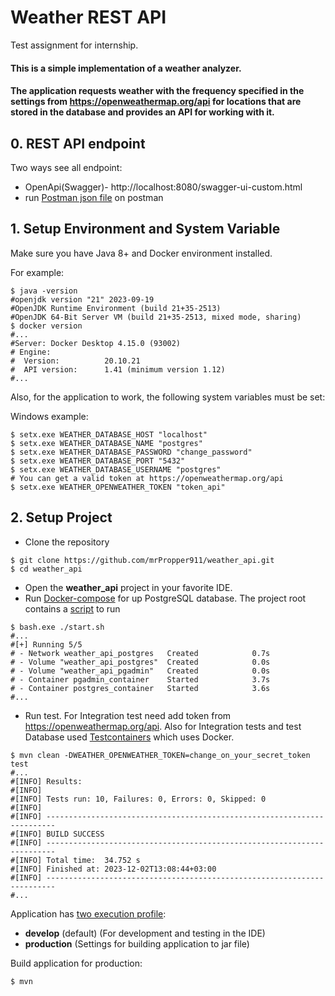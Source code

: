 # Weather REST API

Test assignment for internship. 

#### This is a simple implementation of a weather analyzer.
#### The application requests weather with the frequency specified in the settings from https://openweathermap.org/api for locations that are stored in the database and provides an API for working with it.

## 0. REST API endpoint
 
 Two ways see all endpoint:

- OpenApi(Swagger)- http://localhost:8080/swagger-ui-custom.html
- run [Postman json file](./weather_api.postman_collection.json) on postman

## 1. Setup Environment and System Variable
Make sure you have Java 8+ and Docker environment installed.

For example:

```shell
$ java -version
#openjdk version "21" 2023-09-19
#OpenJDK Runtime Environment (build 21+35-2513)
#OpenJDK 64-Bit Server VM (build 21+35-2513, mixed mode, sharing)
$ docker version
#...
#Server: Docker Desktop 4.15.0 (93002)
# Engine:
#  Version:          20.10.21
#  API version:      1.41 (minimum version 1.12)
#...
```
Also, for the application to work, the following system variables must be set:

Windows example:

```shell
$ setx.exe WEATHER_DATABASE_HOST "localhost"
$ setx.exe WEATHER_DATABASE_NAME "postgres"
$ setx.exe WEATHER_DATABASE_PASSWORD "change_password"
$ setx.exe WEATHER_DATABASE_PORT "5432"
$ setx.exe WEATHER_DATABASE_USERNAME "postgres"
# You can get a valid token at https://openweathermap.org/api
$ setx.exe WEATHER_OPENWEATHER_TOKEN "token_api"
```

## 2. Setup Project

- Clone the repository 

```shell
$ git clone https://github.com/mrPropper911/weather_api.git
$ cd weather_api
```
- Open the **weather_api** project in your favorite IDE.
- Run [Docker-compose](docker-compose.yml) for up PostgreSQL database.
The project root contains a [script](start.sh) to run  

```shell
$ bash.exe ./start.sh
#...
#[+] Running 5/5
# - Network weather_api_postgres   Created            0.7s
# - Volume "weather_api_postgres"  Created            0.0s
# - Volume "weather_api_pgadmin"   Created            0.0s
# - Container pgadmin_container    Started            3.7s
# - Container postgres_container   Started            3.6s
#...
```

- Run test. For Integration test need add token from https://openweathermap.org/api.
Also for Integration tests and test Database used [Testcontainers](https://testcontainers.com/) which uses Docker.
```shell
$ mvn clean -DWEATHER_OPENWEATHER_TOKEN=change_on_your_secret_token test
#...
#[INFO] Results:
#[INFO]
#[INFO] Tests run: 10, Failures: 0, Errors: 0, Skipped: 0
#[INFO]
#[INFO] ------------------------------------------------------------------------
#[INFO] BUILD SUCCESS
#[INFO] ------------------------------------------------------------------------
#[INFO] Total time:  34.752 s
#[INFO] Finished at: 2023-12-02T13:08:44+03:00
#[INFO] ------------------------------------------------------------------------
#...
```
Application has [two execution profile](../weather_api/demo/src/main/resources/application.yml):
- **develop** (default) (For development and testing in the IDE)
- **production** (Settings for building application to jar file)

Build application for production:
```shell
$ mvn 

```










